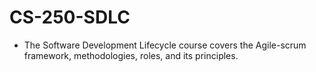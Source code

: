 # CS-250-SDLC

- The Software Development Lifecycle course covers the Agile-scrum framework, methodologies, roles, and its principles.
